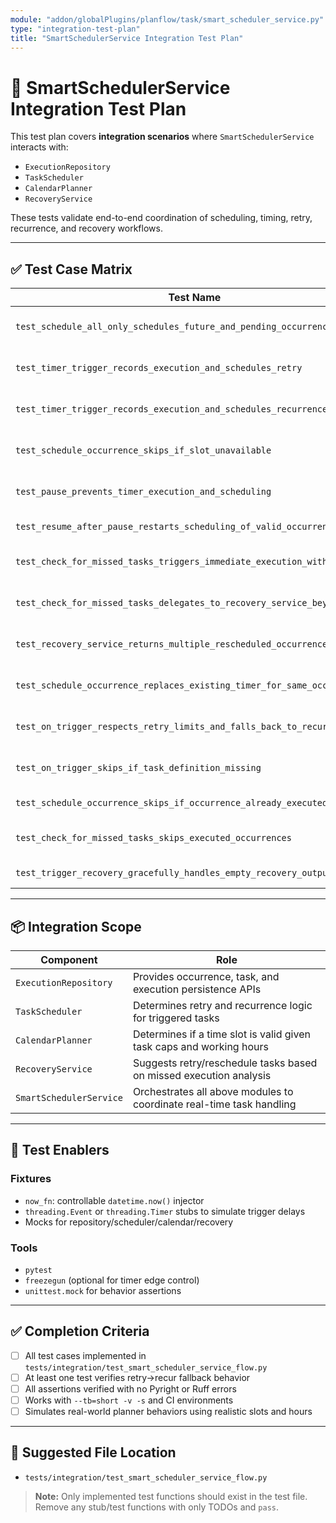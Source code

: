```yaml
---
module: "addon/globalPlugins/planflow/task/smart_scheduler_service.py"
type: "integration-test-plan"
title: "SmartSchedulerService Integration Test Plan"
---
```


# 🧪 SmartSchedulerService Integration Test Plan

This test plan covers **integration scenarios** where `SmartSchedulerService` interacts with:

- `ExecutionRepository`
- `TaskScheduler`
- `CalendarPlanner`
- `RecoveryService`

These tests validate end-to-end coordination of scheduling, timing, retry, recurrence, and recovery workflows.

---

## ✅ Test Case Matrix

| Test Name | Description |
|-----------|-------------|
| `test_schedule_all_only_schedules_future_and_pending_occurrences` | Verifies that `schedule_all()` only schedules future `TaskOccurrence`s that are not already marked as "done". |
| `test_timer_trigger_records_execution_and_schedules_retry` | Simulates a timer firing and checks that the task is marked done and a retry `TaskOccurrence` is generated and scheduled. |
| `test_timer_trigger_records_execution_and_schedules_recurrence` | Validates that when retry is not applicable but recurrence is present, a new occurrence is scheduled based on recurrence rules. |
| `test_schedule_occurrence_skips_if_slot_unavailable` | Ensures `schedule_occurrence()` does not create timers for occurrences in invalid time slots. |
| `test_pause_prevents_timer_execution_and_scheduling` | Verifies that paused state prevents all scheduling, including future and missed tasks. |
| `test_resume_after_pause_restarts_scheduling_of_valid_occurrences` | Ensures that calling `start()` after pause reschedules all future valid `TaskOccurrence`s. |
| `test_check_for_missed_tasks_triggers_immediate_execution_within_grace` | Simulates a task missed by less than `_RECOVERY_GRACE_SECONDS` and confirms it's triggered immediately. |
| `test_check_for_missed_tasks_delegates_to_recovery_service_beyond_grace` | Ensures tasks missed beyond grace are passed to `RecoveryService.recover_missed_occurrences`. |
| `test_recovery_service_returns_multiple_rescheduled_occurrences` | Simulates `RecoveryService` returning multiple retry/recurred occurrences and verifies they’re all scheduled. |
| `test_schedule_occurrence_replaces_existing_timer_for_same_occurrence` | Ensures previously scheduled timers for the same `TaskOccurrence` are replaced to avoid duplicate triggers. |
| `test_on_trigger_respects_retry_limits_and_falls_back_to_recurrence` | Confirms that if retry is not allowed or exhausted, recurrence is attempted as fallback. |
| `test_on_trigger_skips_if_task_definition_missing` | Ensures that if a task definition is no longer available in `ExecutionRepository`, no scheduling is attempted. |
| `test_schedule_occurrence_skips_if_occurrence_already_executed` | Validates that `schedule_occurrence()` checks for completion before scheduling. |
| `test_check_for_missed_tasks_skips_executed_occurrences` | Ensures that missed check skips already "done" occurrences even if their time has passed. |
| `test_trigger_recovery_gracefully_handles_empty_recovery_output` | Validates that recovery returns empty list without raising or attempting to schedule. |

---

## 📦 Integration Scope

| Component             | Role                                                                 |
|-----------------------|----------------------------------------------------------------------|
| `ExecutionRepository` | Provides occurrence, task, and execution persistence APIs            |
| `TaskScheduler`       | Determines retry and recurrence logic for triggered tasks            |
| `CalendarPlanner`     | Determines if a time slot is valid given task caps and working hours |
| `RecoveryService`     | Suggests retry/reschedule tasks based on missed execution analysis   |
| `SmartSchedulerService` | Orchestrates all above modules to coordinate real-time task handling |

---

## 🧪 Test Enablers

### Fixtures
- `now_fn`: controllable `datetime.now()` injector
- `threading.Event` or `threading.Timer` stubs to simulate trigger delays
- Mocks for repository/scheduler/calendar/recovery

### Tools
- `pytest`
- `freezegun` (optional for timer edge control)
- `unittest.mock` for behavior assertions

---

## ✅ Completion Criteria

- [ ] All test cases implemented in `tests/integration/test_smart_scheduler_service_flow.py`
- [ ] At least one test verifies retry→recur fallback behavior
- [ ] All assertions verified with no Pyright or Ruff errors
- [ ] Works with `--tb=short -v -s` and CI environments
- [ ] Simulates real-world planner behaviors using realistic slots and hours

---

## 📂 Suggested File Location

- `tests/integration/test_smart_scheduler_service_flow.py`
> **Note:** Only implemented test functions should exist in the test file. Remove any stub/test functions with only TODOs and `pass`.
